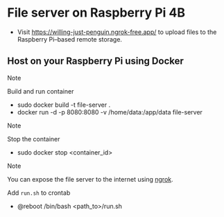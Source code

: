 # File server on Raspberry Pi 4B

- Visit https://willing-just-penguin.ngrok-free.app/ to upload files to the Raspberry Pi–based remote storage.

## Host on your Raspberry Pi using Docker
> [!NOTE]
> Build and run container

- sudo docker build -t file-server .
- docker run -d -p 8080:8080 -v /home/data:/app/data file-server 

> [!NOTE]
> Stop the container

- sudo docker stop <container_id>

> [!NOTE]  
> You can expose the file server to the internet using [ngrok](https://ngrok.com/ "ngrok site").

Add `run.sh` to crontab  
- @reboot /bin/bash <path_to>/run.sh